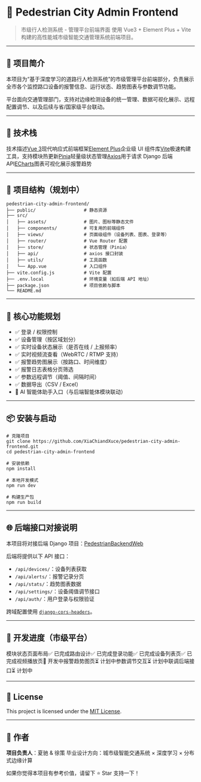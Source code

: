 # 🚦 Pedestrian City Admin Frontend



> 市级行人检测系统 - 管理平台前端界面
> 使用 Vue3 + Element Plus + Vite 构建的高性能城市级智能交通管理系统前端项目。

------

## 📌 项目简介



本项目为“基于深度学习的道路行人检测系统”的市级管理平台前端部分，负责展示全市各个监控路口设备的报警信息、运行状态、趋势图表与参数调节功能。

平台面向交通管理部门，支持对边缘检测设备的统一管理、数据可视化展示、远程配置调节、以及后续与省/国家级平台联动。

------

## 🚀 技术栈



技术描述[Vue 3](https://vuejs.org/)现代响应式前端框架[Element Plus](https://element-plus.org/)企业级 UI 组件库[Vite](https://vitejs.dev/)极速构建工具，支持模块热更新[Pinia](https://pinia.vuejs.org/)轻量级状态管理[Axios](https://axios-http.com/)用于请求 Django 后端 API[ECharts](https://echarts.apache.org/)图表可视化展示报警趋势

------

## 📁 项目结构（规划中）



```
pedestrian-city-admin-frontend/
├── public/                  # 静态资源
├── src/
│   ├── assets/              # 图片、图标等静态文件
│   ├── components/          # 可复用的前端组件
│   ├── views/               # 页面级组件（设备列表、图表、登录等）
│   ├── router/              # Vue Router 配置
│   ├── store/               # 状态管理（Pinia）
│   ├── api/                 # axios 接口封装
│   ├── utils/               # 工具函数
│   └── App.vue              # 入口组件
├── vite.config.js           # Vite 配置
├── .env.local               # 环境变量（如后端 API 地址）
├── package.json             # 项目依赖与脚本
└── README.md
```



------

## 🧩 核心功能规划



- ✅ 登录 / 权限控制
- ✅ 设备管理（按区域划分）
- ✅ 实时设备状态展示（是否在线 / 上报频率）
- ✅ 实时视频流查看（WebRTC / RTMP 支持）
- ✅ 报警趋势图展示（按路口、时间维度）
- ✅ 报警日志表格分页筛选
- ✅ 参数远程调节（阈值、间隔时间）
- ✅ 数据导出（CSV / Excel）
- 🧠 AI 智能体助手入口（与后端智能体模块联动）

------

## 📦 安装与启动



```
# 克隆项目
git clone https://github.com/XiaChiandXuce/pedestrian-city-admin-frontend.git
cd pedestrian-city-admin-frontend

# 安装依赖
npm install

# 本地开发模式
npm run dev

# 构建生产包
npm run build
```



------

## 🌐 后端接口对接说明



本项目将对接后端 Django 项目：[PedestrianBackendWeb](https://github.com/XiaChiandXuce/PedestrianBackendWeb)

后端将提供以下 API 接口：

- `/api/devices/`：设备列表获取
- `/api/alerts/`：报警记录分页
- `/api/stats/`：趋势图表数据
- `/api/settings/`：设备阈值调节接口
- `/api/auth/`：用户登录与权限验证

跨域配置使用 [`django-cors-headers`](https://pypi.org/project/django-cors-headers/)。

------

## 🧱 开发进度（市级平台）



模块状态页面布局✅ 已完成路由设计✅ 已完成登录功能✅ 已完成设备列表页✅ 已完成视频播放页🔄 开发中报警趋势图页⏳ 计划中参数调节交互⏳ 计划中联调后端接口⏳ 计划中

------

## 📜 License



This project is licensed under the [MIT License](https://github.com/XiaChiandXuce/pedestrian-city-admin-frontend/blob/main/LICENSE).

------

## 👑 作者



**项目负责人**：夏驰 & 徐策
毕业设计方向：城市级智能交通系统 × 深度学习 × 分布式边缘计算

如果你觉得本项目有参考价值，请留下 ⭐ Star 支持一下！
